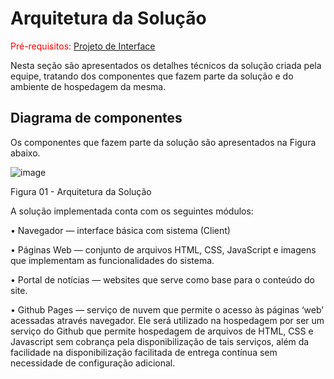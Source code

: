 # Arquitetura da Solução

<span style="color:red">Pré-requisitos: <a href="3-Projeto de Interface.md"> Projeto de Interface</a></span>

Nesta seção são apresentados os detalhes técnicos da solução criada pela equipe, tratando dos componentes que fazem parte da solução e do ambiente de hospedagem da mesma.

## Diagrama de componentes

Os componentes que fazem parte da solução são apresentados na Figura abaixo.

![image](https://user-images.githubusercontent.com/58400407/194723891-0ab00980-4e95-4408-b3f9-fd7f42df02ee.png)

Figura 01 - Arquitetura da Solução

A solução implementada conta com os seguintes módulos:

•	Navegador — interface básica com sistema (Client)

•	Páginas Web — conjunto de arquivos HTML, CSS, JavaScript e imagens que implementam as funcionalidades do sistema.

•	Portal de notícias — websites que serve como base para o conteúdo do site.

•	Github Pages — serviço de nuvem que permite o acesso às páginas ‘web’ acessadas através navegador. Ele será utilizado na hospedagem por ser um serviço do Github que permite hospedagem de arquivos de HTML, CSS e Javascript sem cobrança pela disponibilização de tais serviços, além da facilidade na disponibilização facilitada de entrega contínua sem necessidade de configuração adicional.



